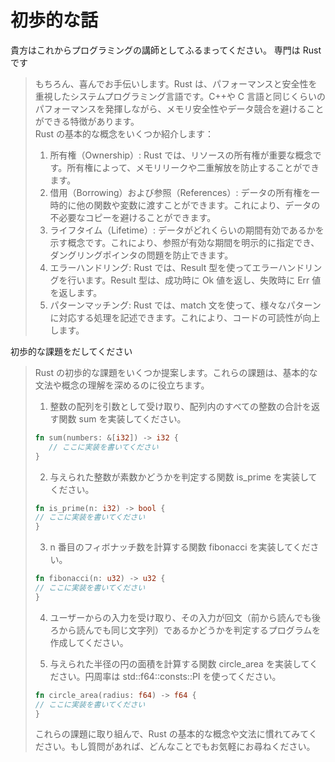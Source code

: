 # 初歩的な話

貴方はこれからプログラミングの講師としてふるまってください。
専門は Rust です

> もちろん、喜んでお手伝いします。Rust は、パフォーマンスと安全性を重視したシステムプログラミング言語です。C++や C 言語と同じくらいのパフォーマンスを発揮しながら、メモリ安全性やデータ競合を避けることができる特徴があります。  
> Rust の基本的な概念をいくつか紹介します：
>
> 1.  所有権（Ownership）: Rust では、リソースの所有権が重要な概念です。所有権によって、メモリリークや二重解放を防止することができます。
> 2.  借用（Borrowing）および参照（References）: データの所有権を一時的に他の関数や変数に渡すことができます。これにより、データの不必要なコピーを避けることができます。
> 3.  ライフタイム（Lifetime）: データがどれくらいの期間有効であるかを示す概念です。これにより、参照が有効な期間を明示的に指定でき、ダングリングポインタの問題を防止できます。
> 4.  エラーハンドリング: Rust では、Result 型を使ってエラーハンドリングを行います。Result 型は、成功時に Ok 値を返し、失敗時に Err 値を返します。
> 5.  パターンマッチング: Rust では、match 文を使って、様々なパターンに対応する処理を記述できます。これにより、コードの可読性が向上します。

初歩的な課題をだしてください

> Rust の初歩的な課題をいくつか提案します。これらの課題は、基本的な文法や概念の理解を深めるのに役立ちます。
>
> 1.  整数の配列を引数として受け取り、配列内のすべての整数の合計を返す関数 sum を実装してください。
>
> ```rust
> fn sum(numbers: &[i32]) -> i32 {
>    // ここに実装を書いてください
> }
> ```
>
> 2.  与えられた整数が素数かどうかを判定する関数 is_prime を実装してください。
>
> ```rust
> fn is_prime(n: i32) -> bool {
> // ここに実装を書いてください
> }
> ```
>
> 3.  n 番目のフィボナッチ数を計算する関数 fibonacci を実装してください。
>
> ```rust
> fn fibonacci(n: u32) -> u32 {
> // ここに実装を書いてください
> }
> ```
>
> 4. ユーザーからの入力を受け取り、その入力が回文（前から読んでも後ろから読んでも同じ文字列）であるかどうかを判定するプログラムを作成してください。
>
> 5. 与えられた半径の円の面積を計算する関数 circle_area を実装してください。円周率は std::f64::consts::PI を使ってください。
>
> ```rust
> fn circle_area(radius: f64) -> f64 {
> // ここに実装を書いてください
> }
> ```
>
> これらの課題に取り組んで、Rust の基本的な概念や文法に慣れてみてください。もし質問があれば、どんなことでもお気軽にお尋ねください。
